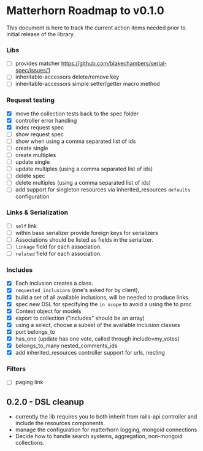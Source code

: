 # Matterhorn Roadmap to v0.1.0

This document is here to track the current action items needed prior to initial
release of the library.

### Libs

- [ ] provides matcher https://github.com/blakechambers/serial-spec/issues/1
- [ ] inheritable-accessors delete/remove key
- [ ] inheritable-accessors simple setter/getter macro method

### Request testing

- [x] move the collection tests back to the spec folder
- [x] controller error handling
- [x] index request spec
- [ ] show request spec
- [ ] show when using a comma separated list of ids
- [ ] create single
- [ ] create multiples
- [ ] update single
- [ ] update multiples (using a comma separated list of ids)
- [ ] delete spec
- [ ] delete multiples (using a comma separated list of ids)
- [ ] add support for singleton resources via inherited_resources `defaults` configuration

### Links & Serialization

- [ ] `self` link
- [ ] within base serializer provide foreign keys for serializers
- [ ] Associations should be listed as fields in the serializer.
- [ ] `linkage` field for each association.
- [ ] `related` field for each association.

### Includes

- [x] Each inclusion creates a class.
- [x] `requested_inclusions` (one's asked for by client),
- [x] build a set of all available inclusions, will be needed to produce links.
- [x] spec new DSL for specifying the `in scope` to avoid a using the to proc
- [x] Context object for models
- [x] export to collection ("includes" should be an array)
- [x] using a select, choose a subset of the available inclusion classes
- [x] port belongs_to
- [x] has_one (update has one vote, called through include=my_votes)
- [x] belongs_to_many nested_comments_ids
- [x] add inherited\_resources controller support for urls, nesting

### Filters

- [ ] paging link

## 0.2.0 - DSL cleanup

- currently the lib requires you to both inherit from rails-api controller and include the resources components.
- manage the configuration for matterhorn logging, mongoid connections
- Decide how to handle search systems, aggregation, non-mongoid collections.
